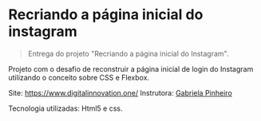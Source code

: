 # Recriando a página inicial do instagram
> Entrega do projeto "Recriando a página inicial do Instagram".

Projeto com o desafio de reconstruir a página inicial de login do Instagram utilizando o conceito sobre CSS e Flexbox.

Site: https://www.digitalinnovation.one/
Instrutora: [Gabriela Pinheiro](https://github.com/SpruceGabriela)

Tecnologia utilizadas: Html5 e css.
